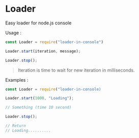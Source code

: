 # Loader
Easy loader for node.js console

Usage : 

```JavaScript
const Loader = require("loader-in-console")

Loader.start(iteration, message);

Loader.stop();
```
>Iteration is time to wait for new iteration in milliseconds.

Examples :

```JavaScript
const Loader = require("loader-in-console)

Loader.start(1000, "Loading");

// Something (time 10 second)

Loader.stop();

// Return
// Loading..........
```

